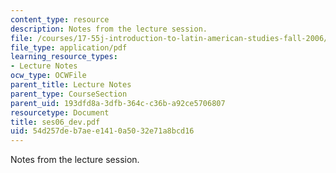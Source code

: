 ```yaml
---
content_type: resource
description: Notes from the lecture session.
file: /courses/17-55j-introduction-to-latin-american-studies-fall-2006/54d257deb7aee1410a5032e71a8bcd16_ses06_dev.pdf
file_type: application/pdf
learning_resource_types:
- Lecture Notes
ocw_type: OCWFile
parent_title: Lecture Notes
parent_type: CourseSection
parent_uid: 193dfd8a-3dfb-364c-c36b-a92ce5706807
resourcetype: Document
title: ses06_dev.pdf
uid: 54d257de-b7ae-e141-0a50-32e71a8bcd16
---
```

Notes from the lecture session.

